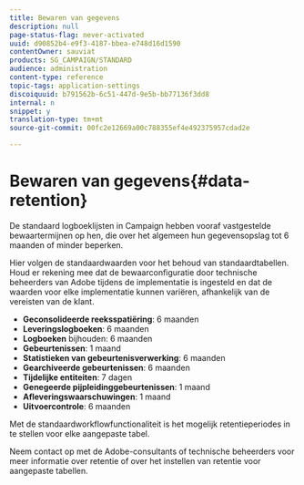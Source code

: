 ```yaml
---
title: Bewaren van gegevens
description: null
page-status-flag: never-activated
uuid: d90852b4-e9f3-4187-bbea-e748d16d1590
contentOwner: sauviat
products: SG_CAMPAIGN/STANDARD
audience: administration
content-type: reference
topic-tags: application-settings
discoiquuid: b791562b-6c51-447d-9e5b-bb77136f3dd8
internal: n
snippet: y
translation-type: tm+mt
source-git-commit: 00fc2e12669a00c788355ef4e492375957cdad2e

---
```



# Bewaren van gegevens{#data-retention}

De standaard logboeklijsten in Campaign hebben vooraf vastgestelde bewaartermijnen op hen, die over het algemeen hun gegevensopslag tot 6 maanden of minder beperken.

Hier volgen de standaardwaarden voor het behoud van standaardtabellen. Houd er rekening mee dat de bewaarconfiguratie door technische beheerders van Adobe tijdens de implementatie is ingesteld en dat de waarden voor elke implementatie kunnen variëren, afhankelijk van de vereisten van de klant.

* **Geconsolideerde reeksspatiëring**: 6 maanden
* **Leveringslogboeken**: 6 maanden
* **Logboeken** bijhouden: 6 maanden
* **Gebeurtenissen**: 1 maand
* **Statistieken van gebeurtenisverwerking**: 6 maanden
* **Gearchiveerde gebeurtenissen**: 6 maanden
* **Tijdelijke entiteiten**: 7 dagen
* **Genegeerde pijpleidinggebeurtenissen**: 1 maand
* **Afleveringswaarschuwingen**: 1 maand
* **Uitvoercontrole**: 6 maanden

Met de standaardworkflowfunctionaliteit is het mogelijk retentieperiodes in te stellen voor elke aangepaste tabel.

Neem contact op met de Adobe-consultants of technische beheerders voor meer informatie over retentie of over het instellen van retentie voor aangepaste tabellen.
